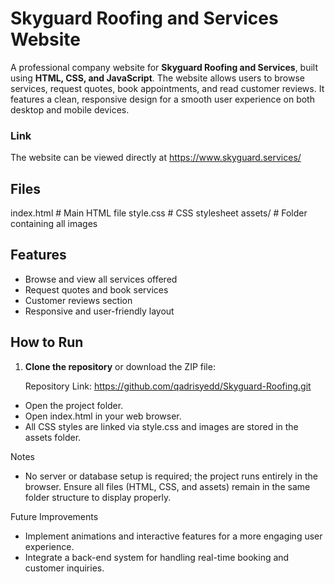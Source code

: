 # Skyguard Roofing and Services Website

A professional company website for **Skyguard Roofing and Services**, built using **HTML, CSS, and JavaScript**. The website allows users to browse services, request quotes, book appointments, and read customer reviews. It features a clean, responsive design for a smooth user experience on both desktop and mobile devices.

### Link
The website can be viewed directly at https://www.skyguard.services/ 

## Files
index.html # Main HTML file
style.css # CSS stylesheet
assets/ # Folder containing all images

## Features

- Browse and view all services offered
- Request quotes and book services
- Customer reviews section
- Responsive and user-friendly layout

## How to Run

1. **Clone the repository** or download the ZIP file:

   Repository Link: https://github.com/qadrisyedd/Skyguard-Roofing.git
   
- Open the project folder.
- Open index.html in your web browser.
- All CSS styles are linked via style.css and images are stored in the assets folder.

Notes
- No server or database setup is required; the project runs entirely in the browser.
Ensure all files (HTML, CSS, and assets) remain in the same folder structure to display properly.

Future Improvements
- Implement animations and interactive features for a more engaging user experience.
- Integrate a back-end system for handling real-time booking and customer inquiries.
